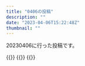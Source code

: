 ```yaml
---
title: "0406の投稿"
description: ""
date: "2023-04-06T15:22:48Z"
thumbnail: ""
---
```

20230406に行った投稿です。
<!--more-->
{{<othersns text="真宵が始祖霊媒、始祖パワーでドゥルクに誰かを霊媒させる、カマラ殺害の犯人が大臣だと動機ができてちょうどいいか、的な流れがパッと思いつくけど、そうだったら最終話にしては意外性が足りないからどうなるか" url="https://qunagi.qunagi.net/notice/AUN9s6Nb7XQDeTIW00" screenname="jme/k.h" date="2023-04-06T10:34:47.000Z">}}
{{<othersns text="見聞録あつめのついでにランドマークで鍵つくるか<br/>ソードマスター、超特性をどっかやっちゃう前にやる" url="https://qunagi.qunagi.net/notice/AUMPL4RShxtuC7PtMe" screenname="jme/k.h" date="2023-04-06T01:53:23.000Z">}}
{{<othersns text="鍵でつくロールを集めないといけないから周って鍵生成か？<br/>シンセサイズ効果狙いのついでに近いか<br/>シンボルは4つついてるのが最終目標だからランドマークで狙ってくのは厳しいはず<br/>それはそれとしてレアモンスター付きをどう確保するか" url="https://qunagi.qunagi.net/notice/AUMKxIDLS4dK8rDgzg" screenname="jme/k.h" date="2023-04-06T01:04:16.000Z">}}
